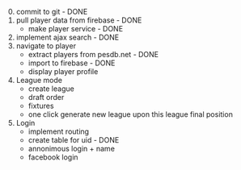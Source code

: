 0. commit to git - DONE
1. pull player data from firebase - DONE
    * make player service - DONE
2. implement ajax search - DONE
3. navigate to player
    * extract players from pesdb.net - DONE
    * import to firebase - DONE
    * display player profile
4. League mode
    * create league
    * draft order
    * fixtures
    * one click generate new league upon this league final position
5. Login
    * implement routing
    * create table for uid - DONE
    * annonimous login + name
    * facebook login